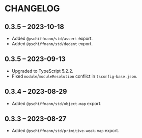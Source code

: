 # CHANGELOG

## 0.3.5 – 2023-10-18

- Added `@pschiffmann/std/assert` export.
- Added `@pschiffmann/std/dedent` export.

## 0.3.5 – 2023-09-13

- Upgraded to TypeScript 5.2.2.
- Fixed `module`/`moduleResolution` conflict in `tsconfig-base.json`.

## 0.3.4 – 2023-08-29

- Added `@pschiffmann/std/object-map` export.

## 0.3.3 – 2023-08-27

- Added `@pschiffmann/std/primitive-weak-map` export.
